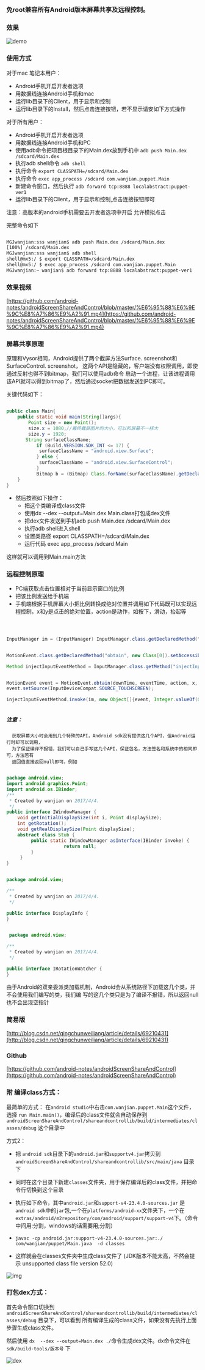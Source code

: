 
### 免root兼容所有Android版本屏幕共享及远程控制。
### 效果
![demo](https://github.com/android-notes/androidScreenShareAndControl/blob/master/demo.gif?raw=true)
### 使用方式

对于mac 笔记本用户：
* Android手机开启开发者选项
* 用数据线连接Android手机和mac
* 运行lib目录下的Client，用于显示和控制
* 运行lib目录下的Install，然后点击连接按钮，若不显示请安如下方式操作


对于所有用户：
* Android手机开启开发者选项
* 用数据线连接Android手机和PC
* 使用adb命令把项目根目录下的Main.dex放到手机中 `adb push Main.dex /sdcard/Main.dex`
* 执行adb shell命令 `adb shell`
* 执行命令 `export CLASSPATH=/sdcard/Main.dex`
* 执行命令 `exec app_process /sdcard com.wanjian.puppet.Main`
* 新建命令窗口，然后执行 `adb forward tcp:8888 localabstract:puppet-ver1`
* 运行lib目录下的Client，用于显示和控制,点击连接按钮即可

注意：高版本的android手机需要去开发者选项中开启 允许模拟点击

完整命令如下
```html

MGJwanjian:sss wanjian$ adb push Main.dex /sdcard/Main.dex
[100%] /sdcard/Main.dex
MGJwanjian:sss wanjian$ adb shell
shell@mx5:/ $ export CLASSPATH=/sdcard/Main.dex
shell@mx5:/ $ exec app_process /sdcard com.wanjian.puppet.Main
MGJwanjian:~ wanjian$ adb forward tcp:8888 localabstract:puppet-ver1


```




### 效果视频

[https://github.com/android-notes/androidScreenShareAndControl/blob/master/%E6%95%88%E6%9E%9C%E8%A7%86%E9%A2%91.mp4](https://github.com/android-notes/androidScreenShareAndControl/blob/master/%E6%95%88%E6%9E%9C%E8%A7%86%E9%A2%91.mp4)



### 屏幕共享原理

原理和Vysor相同，Android提供了两个截屏方法Surface. screenshot和SurfaceControl. screenshot，
这两个API是隐藏的，客户端没有权限调用，即使通过反射也得不到bitmap，我们可以使用adb命令
启动一个进程，让该进程调用该API就可以得到bitmap了，然后通过socket把数据发送到PC即可。

关键代码如下：
```java

public class Main{
    public static void main(String[]args){
        Point size = new Point();
        size.x = 1080;//最终截屏图片的大小，可以和屏幕不一样大
        size.y = 1920;
       String surfaceClassName;
           if (Build.VERSION.SDK_INT <= 17) {
            surfaceClassName = "android.view.Surface";
           } else {
            surfaceClassName = "android.view.SurfaceControl";
           }
           Bitmap b = (Bitmap) Class.forName(surfaceClassName).getDeclaredMethod("screenshot", new Class[]{Integer.TYPE, Integer.TYPE}).invoke(null, new Object[]{Integer.valueOf(size.x), Integer.valueOf(size.y)});
    }
}


```

* 然后按照如下操作：
    * 把这个类编译成class文件
    * 使用dx --dex --output=Main.dex  Main.class打包成dex文件
    * 把dex文件发送到手机adb push Main.dex /sdcard/Main.dex
    * 执行adb shell进入shell
    * 设置类路径 export CLASSPATH=/sdcard/Main.dex
    * 运行代码 exec app_process /sdcard Main

 这样就可以调用到Main.main方法

### 远程控制原理

* PC端获取点击位置相对于当前显示窗口的比例
* 把该比例发送给手机端
* 手机端根据手机屏幕大小把比例转换成绝对位置并调用如下代码既可以实现远程控制，x和y是点击的绝对位置，action是动作，如按下，滑动，抬起等

```java



InputManager im = (InputManager) InputManager.class.getDeclaredMethod("getInstance", new Class[0]).invoke(null, new Object[0]);


MotionEvent.class.getDeclaredMethod("obtain", new Class[0]).setAccessible(true);

Method injectInputEventMethod = InputManager.class.getMethod("injectInputEvent", new Class[]{InputEvent.class, Integer.TYPE});


MotionEvent event = MotionEvent.obtain(downTime, eventTime, action, x, y, pressure, 1.0f, 0, 1.0f, 1.0f, 0, 0);
event.setSource(InputDeviceCompat.SOURCE_TOUCHSCREEN);

injectInputEventMethod.invoke(im, new Object[]{event, Integer.valueOf(0)});



```

##### 注意：
      获取屏幕大小时会用到几个特殊的API，Android sdk没有提供这几个API，但Android运行时却可以调用，
      为了保证编译不报错，我们可以自己手写这几个API，保证包名，方法签名和系统中的相同即可，方法若有
      返回值直接返回null即可。例如


```java

package android.view;
import android.graphics.Point;
import android.os.IBinder;
/**
 * Created by wanjian on 2017/4/4.
 */
public interface IWindowManager {
    void getInitialDisplaySize(int i, Point displaySize);
    int getRotation();
    void getRealDisplaySize(Point displaySize);
    abstract class Stub {
         public static IWindowManager asInterface(IBinder invoke) {
                     return null;
         }
     }
}


```


```java

package android.view;

/**
 * Created by wanjian on 2017/4/4.
 */

public interface DisplayInfo {
}



```



```java
 package android.view;

/**
 * Created by wanjian on 2017/4/4.
 */

public interface IRotationWatcher {
}


```


由于Android的双亲委派类加载机制，Android会从系统路径下加载这几个类，并不会使用我们编写的类，我们编
写的这几个类只是为了编译不报错，所以返回null也不会出现空指针






### 简易版
[http://blog.csdn.net/qingchunweiliang/article/details/69210431](http://blog.csdn.net/qingchunweiliang/article/details/69210431)



### Github
[https://github.com/android-notes/androidScreenShareAndControl](https://github.com/android-notes/androidScreenShareAndControl)


### 附 编译class方式：

最简单的方式：
在`android studio`中右击`com.wanjian.puppet.Main`这个文件，选择 `run Main.main()`，编译后的class文件就会自动保存到  
`androidScreenShareAndControl/shareandcontrollib/build/intermediates/classes/debug` 这个目录中 


方式2：
* 把 `android sdk`目录下的`android.jar`和`supportv4.jar`拷贝到   
`androidScreenShareAndControl/shareandcontrollib/src/main/java`
目录下

* 同时在这个目录下新建`classes`文件夹，用于保存编译后的class文件，并把命令行切换到这个目录

* 执行如下命令，其中`android.jar`和`support-v4-23.4.0-sources.jar` 是`android sdk`中的`jar`包,一个在`platforms/android-xx`文件夹下，一个在`extras/android/m2repository/com/android/support/support-v4`下。（命令中间用:分割，windows的话需要用;分割）

* `javac -cp android.jar:support-v4-23.4.0-sources.jar:./  com/wanjian/puppet/Main.java  -d classes`

* 这样就会在classes文件夹中生成class文件了 (JDK版本不能太高，不然会提示 unsupported class file version 52.0)

![img](https://raw.githubusercontent.com/android-notes/blogimg/master/%E6%89%93%E5%8C%85class%E5%92%8Cdex.png)


### 打包dex方式：
首先命令窗口切换到 `androidScreenShareAndControl/shareandcontrollib/build/intermediates/classes/debug` 目录下，可以看到
所有编译生成的class文件，如果没有先执行上面步骤生成class文件。

然后使用 `dx  --dex --output=Main.dex ./`命令生成dex文件。dx命令文件在 `sdk/build-tools/版本号` 下

![dex](https://raw.githubusercontent.com/android-notes/androidScreenShareAndControl/master/dex-package.png)




